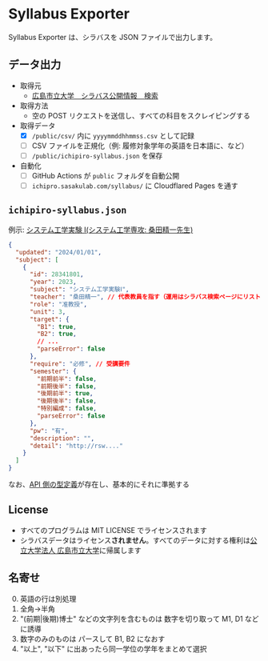 # Syllabus Exporter

Syllabus Exporter は、シラバスを JSON ファイルで出力します。

## データ出力

- 取得元
  - [広島市立大学　シラバス公開情報　検索](http://rsw.office.hiroshima-cu.ac.jp/scripts/Syllabussearch/index.php)
- 取得方法
  - 空の POST リクエストを送信し、すべての科目をスクレイピングする
- 取得データ
  - [x] `/public/csv/` 内に `yyyymmddhhmmss.csv` として記録
  - [ ] CSV ファイルを正規化（例: 履修対象学年の英語を日本語に、など）
  - [ ] `/public/ichipiro-syllabus.json` を保存
- 自動化
  - [ ] GitHub Actions が `public` フォルダを自動公開
  - [ ] `ichipro.sasakulab.com/syllabus/` に Cloudflared Pages を通す

## `ichipiro-syllabus.json`

例示: [システム工学実験 Ⅰ(システム工学専攻: 桑田精一先生)](http://rsw.office.hiroshima-cu.ac.jp/OpenSyllabus/2023_28431801.html)

```json
{
  "updated": "2024/01/01",
  "subject": [
    {
      "id": 28341801,
      "year": 2023,
      "subject": "システム工学実験Ⅰ",
      "teacher": "桑田精一", // 代表教員を指す（運用はシラバス検索ページにリストされる担当教員カラムの氏名）
      "role": "准教授",
      "unit": 3,
      "target": {
        "B1": true,
        "B2": true,
        // ...
        "parseError": false
      },
      "require": "必修", // 受講要件
      "semester": {
        "前期前半": false,
        "前期後半": false,
        "後期前半": true,
        "後期後半": false,
        "特別編成": false,
        "parseError": false
      },
      "pw": "有",
      "description": "",
      "detail": "http://rsw...."
    }
  ]
}
```

なお、[API 側の型定義](https://github.com/ichipro-hcu/ichipro-syllabus-api/blob/main/src/interface/interfaces.ts)が存在し、基本的にそれに準拠する

## License

- すべてのプログラムは MIT LICENSE でライセンスされます
- シラバスデータはライセンス**されません**。すべてのデータに対する権利は[公立大学法人 広島市立大学](https://www.hiroshima-cu.ac.jp/)に帰属します

## 名寄せ

0. 英語の行は別処理
1. 全角->半角
2. "(前期|後期)博士" などの文字列を含むものは 数字を切り取って M1, D1 などに誘導
3. 数字のみのものは パースして B1, B2 になおす
4. "以上", "以下" に出あったら同一学位の学年をまとめて選択
